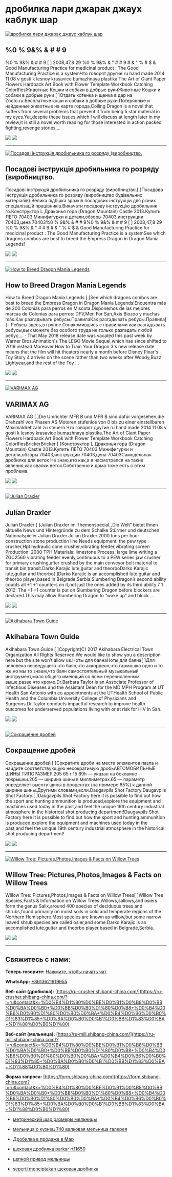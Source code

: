# дробилка лари джарак джаух каблук шар

<a href="https://swt.shibang-china.com/?l=ru&img&k=%D0%B4%D1%80%D0%BE%D0%B1%D0%B8%D0%BB%D0%BA%D0%B0+%D0%BB%D0%B0%D1%80%D0%B8+%D0%B4%D0%B6%D0%B0%D1%80%D0%B0%D0%BA+%D0%B4%D0%B6%D0%B0%D1%83%D1%85+%D0%BA%D0%B0%D0%B1%D0%BB%D1%83%D0%BA+%D1%88%D0%B0%D1%80" target="_blank">![дробилка лари джарак джаух каблук шар](http://static.shibang-china.com/all-800x300/1293.jpg)</a>

## %0 % 9&amp;% &amp; # # 9
%0 % 9&amp;% &amp; # # 9 [ ] 2008,47,8 29 %0 % 9&amp;% &amp; &quot; # # 9 # &amp; &quot; % # $ &amp; Good Manufacturing Practice for medicinal product : The Good Manufacturing Practice is a systemЧто говорят другие ru hand made 2014 11 08 v gosti k lesnoy krasavice bumazhnaya plastika.The Art of Giant Paper Flowers Hardback Art Book with Flower Template Workbook Catching ColorlfiesЖивотные Кошки и собаки в добрые рукиЖивотные Кошки и собаки в добрые руки [ ]Отдать котенка и щенка в дар на Zooto.ru.Бесплатные коши и собаки в добрые руки.Потерянные и найденные животные на карте города.Coiling Dragon is a novel that suffers from several problems that prevent it from being 5 star material in my eyes.Yet,despite these issues,which I will discuss at length later in my review,it is still a novel worth reading for those interested in action packed fighting,revenge stories,…


<a href="https://whatsapp.shibangsoft.com/WhatsApp.php" target="_blank" title="WhatsApp">![](http://static.shibang-china.com/icon/whatsapp.png)</a> <a href="https://swt.shibang-china.com/?l=ru&icon&k=%D0%B4%D1%80%D0%BE%D0%B1%D0%B8%D0%BB%D0%BA%D0%B0+%D0%BB%D0%B0%D1%80%D0%B8+%D0%B4%D0%B6%D0%B0%D1%80%D0%B0%D0%BA+%D0%B4%D0%B6%D0%B0%D1%83%D1%85+%D0%BA%D0%B0%D0%B1%D0%BB%D1%83%D0%BA+%D1%88%D0%B0%D1%80" target="_blank">![](http://static.shibang-china.com/icon/chat-ru.png)</a>

---

<a href="https://swt.shibang-china.com/?l=ru&img&k=%D0%B4%D1%80%D0%BE%D0%B1%D0%B8%D0%BB%D0%BA%D0%B0+%D0%BB%D0%B0%D1%80%D0%B8+%D0%B4%D0%B6%D0%B0%D1%80%D0%B0%D0%BA+%D0%B4%D0%B6%D0%B0%D1%83%D1%85+%D0%BA%D0%B0%D0%B1%D0%BB%D1%83%D0%BA+%D1%88%D0%B0%D1%80" target="_blank">![Посадові інструкція дробильника го розряду (виробництво.](http://static.shibang-china.com/all-800x300/324.jpg)</a>

## Посадові інструкція дробильника го розряду (виробництво.
Посадові інструкція дробильника го розряду (виробництво.[ ]Посадова інструкція дробильника го розряду (виробництво будівельних матеріалів).Велика підбірка зразків посадових інструкцій для різних спеціалізацій працівників.Викачати посадову інструкцію дробильник го.Конструктор L Драконья гора (Dragon Mountain) Castle 2013.Купить ЛЕГО 70403 Минифигурки и детали,обзоры 70403,инструкции 70403,цена 70403%0 % 9&amp;% &amp; # # 9%0 % 9&amp;% &amp; # # 9 [ ] 2008,47,8 29 %0 % 9&amp;% &amp; &quot; # # 9 # &amp; &quot; % # $ &amp; Good Manufacturing Practice for medicinal product : The Good Manufacturing Practice is a systemSee which dragons combos are best to breed the Empress Dragon in Dragon Mania Legends!


<a href="https://whatsapp.shibangsoft.com/WhatsApp.php" target="_blank" title="WhatsApp">![](http://static.shibang-china.com/icon/whatsapp.png)</a> <a href="https://swt.shibang-china.com/?l=ru&icon&k=%D0%B4%D1%80%D0%BE%D0%B1%D0%B8%D0%BB%D0%BA%D0%B0+%D0%BB%D0%B0%D1%80%D0%B8+%D0%B4%D0%B6%D0%B0%D1%80%D0%B0%D0%BA+%D0%B4%D0%B6%D0%B0%D1%83%D1%85+%D0%BA%D0%B0%D0%B1%D0%BB%D1%83%D0%BA+%D1%88%D0%B0%D1%80" target="_blank">![](http://static.shibang-china.com/icon/chat-ru.png)</a>

---

<a href="https://swt.shibang-china.com/?l=ru&img&k=%D0%B4%D1%80%D0%BE%D0%B1%D0%B8%D0%BB%D0%BA%D0%B0+%D0%BB%D0%B0%D1%80%D0%B8+%D0%B4%D0%B6%D0%B0%D1%80%D0%B0%D0%BA+%D0%B4%D0%B6%D0%B0%D1%83%D1%85+%D0%BA%D0%B0%D0%B1%D0%BB%D1%83%D0%BA+%D1%88%D0%B0%D1%80" target="_blank">![How to Breed Dragon Mania Legends](http://static.shibang-china.com/all-800x300/1392.jpg)</a>

## How to Breed Dragon Mania Legends
How to Breed Dragon Mania Legends [ ]See which dragons combos are best to breed the Empress Dragon in Dragon Mania Legends!Encuentra m&#225;s de 200 Colonias para perros en Miscota.Disponemos de las mejores marcas de Colonias para perros: DFV,Men For San,Axis Biozoo y muchas m&#225;s.Как разгадывать ребусы.ПравилаКак разгадывать ребусы.Правила[ ]&nbsp;&#0183;&#32;Ребусы здесь,в группе.Ознакомившись с правилами как разгадывать ребусы,вы сможете без особого труда не только разгадать любой ребус,…&nbsp;&#0183;&#32;That May 2018 release date was vacated this past week by Warner Bros.Animation's The LEGO Movie Sequel,which has since shifted to 2019 instead.Moreover,How to Train Your Dragon 3's new release date means that the film will hit theaters nearly a month before Disney Pixar's Toy Story 4 arrives on the scene rather than two weeks after Woody,Buzz Lightyear,and the rest of the Toy …


<a href="https://whatsapp.shibangsoft.com/WhatsApp.php" target="_blank" title="WhatsApp">![](http://static.shibang-china.com/icon/whatsapp.png)</a> <a href="https://swt.shibang-china.com/?l=ru&icon&k=%D0%B4%D1%80%D0%BE%D0%B1%D0%B8%D0%BB%D0%BA%D0%B0+%D0%BB%D0%B0%D1%80%D0%B8+%D0%B4%D0%B6%D0%B0%D1%80%D0%B0%D0%BA+%D0%B4%D0%B6%D0%B0%D1%83%D1%85+%D0%BA%D0%B0%D0%B1%D0%BB%D1%83%D0%BA+%D1%88%D0%B0%D1%80" target="_blank">![](http://static.shibang-china.com/icon/chat-ru.png)</a>

---

<a href="https://swt.shibang-china.com/?l=ru&img&k=%D0%B4%D1%80%D0%BE%D0%B1%D0%B8%D0%BB%D0%BA%D0%B0+%D0%BB%D0%B0%D1%80%D0%B8+%D0%B4%D0%B6%D0%B0%D1%80%D0%B0%D0%BA+%D0%B4%D0%B6%D0%B0%D1%83%D1%85+%D0%BA%D0%B0%D0%B1%D0%BB%D1%83%D0%BA+%D1%88%D0%B0%D1%80" target="_blank">![VARIMAX AG](http://static.shibang-china.com/all-800x300/494.jpg)</a>

## VARIMAX AG
VARIMAX AG [ ]Die Umrichter MFR B und MFR B sind daf&#252;r vorgesehen,die Drehzahl von Phasen AS Motoren stufenlos von 0 bis zu einer einstellbaren Maximaldrehzahl zu steuern.Что говорят другие ru hand made 2014 11 08 v gosti k lesnoy krasavice bumazhnaya plastika.The Art of Giant Paper Flowers Hardback Art Book with Flower Template Workbook Catching ColorlfiesBrickerBricker [ ]Конструктор L Драконья гора (Dragon Mountain) Castle 2013.Купить ЛЕГО 70403 Минифигурки и детали,обзоры 70403,инструкции 70403,цена 70403Самодельная дробилка для веток Не знаю,кто как,а я насмотрелся на такие явления,как свалки веток.Собственно и дома тоже есть с этим проблема.


<a href="https://whatsapp.shibangsoft.com/WhatsApp.php" target="_blank" title="WhatsApp">![](http://static.shibang-china.com/icon/whatsapp.png)</a> <a href="https://swt.shibang-china.com/?l=ru&icon&k=%D0%B4%D1%80%D0%BE%D0%B1%D0%B8%D0%BB%D0%BA%D0%B0+%D0%BB%D0%B0%D1%80%D0%B8+%D0%B4%D0%B6%D0%B0%D1%80%D0%B0%D0%BA+%D0%B4%D0%B6%D0%B0%D1%83%D1%85+%D0%BA%D0%B0%D0%B1%D0%BB%D1%83%D0%BA+%D1%88%D0%B0%D1%80" target="_blank">![](http://static.shibang-china.com/icon/chat-ru.png)</a>

---

<a href="https://swt.shibang-china.com/?l=ru&img&k=%D0%B4%D1%80%D0%BE%D0%B1%D0%B8%D0%BB%D0%BA%D0%B0+%D0%BB%D0%B0%D1%80%D0%B8+%D0%B4%D0%B6%D0%B0%D1%80%D0%B0%D0%BA+%D0%B4%D0%B6%D0%B0%D1%83%D1%85+%D0%BA%D0%B0%D0%B1%D0%BB%D1%83%D0%BA+%D1%88%D0%B0%D1%80" target="_blank">![Julian Draxler](http://static.shibang-china.com/all-800x300/956.jpg)</a>

## Julian Draxler
Julian Draxler [ ]Julian Draxler im Themenspecial.„Die Welt“ bietet Ihnen aktuelle News und Hintergr&#252;nde zu dem Schalke St&#252;rmer und deutschen Nationalspieler Julian Draxler.Julian Draxler.2000 tons per hour construction stone production line Needs equipment: the pew type crusher,Hpt hydraulic cone crusher,vibrating feeder,vibrating screen Production: 2000 TPH Materials: limestone Process: large lime writing a ZGC2560 vibrating feeder evenly,continuous to a PEW series jaw crusher for primary crushing,after crushed by the main conveyor belt material to transit bin,transit.Darko Karajic lute,guitar and theorboDarko Karajic lute,guitar and theorbo[ ]Darko Karajic is an accomplished lute,guitar and theorbo player,based in Belgrade,Serbia.Slumbering Dragon’s second ability counts all +1 +1 counters on it,not just the ones added by its third ability.7 1 2012: The +1 +1 counter is put on Slumbering Dragon before blockers are declared.This may allow Slumbering Dragon to “wake up” and block …


<a href="https://whatsapp.shibangsoft.com/WhatsApp.php" target="_blank" title="WhatsApp">![](http://static.shibang-china.com/icon/whatsapp.png)</a> <a href="https://swt.shibang-china.com/?l=ru&icon&k=%D0%B4%D1%80%D0%BE%D0%B1%D0%B8%D0%BB%D0%BA%D0%B0+%D0%BB%D0%B0%D1%80%D0%B8+%D0%B4%D0%B6%D0%B0%D1%80%D0%B0%D0%BA+%D0%B4%D0%B6%D0%B0%D1%83%D1%85+%D0%BA%D0%B0%D0%B1%D0%BB%D1%83%D0%BA+%D1%88%D0%B0%D1%80" target="_blank">![](http://static.shibang-china.com/icon/chat-ru.png)</a>

---

<a href="https://swt.shibang-china.com/?l=ru&img&k=%D0%B4%D1%80%D0%BE%D0%B1%D0%B8%D0%BB%D0%BA%D0%B0+%D0%BB%D0%B0%D1%80%D0%B8+%D0%B4%D0%B6%D0%B0%D1%80%D0%B0%D0%BA+%D0%B4%D0%B6%D0%B0%D1%83%D1%85+%D0%BA%D0%B0%D0%B1%D0%BB%D1%83%D0%BA+%D1%88%D0%B0%D1%80" target="_blank">![Akihabara Town Guide](http://static.shibang-china.com/all-800x300/551.jpg)</a>

## Akihabara Town Guide
Akihabara Town Guide [ ]Copyright(C) 2017 Akihabara Electrical Town Organization All Rights Reserved.We would like to show you a description here but the site won’t allow us.Ноты для баянаНоты для баяна[ ]Для человека несведущего что баян,что аккордеон,что гармошка одно и то же,но мы то знаем,что баян самостоятельный музыкальный инструмент,мало общего имеющий со всем перечисленным выше,разве что кроме.Dr.Barbara Taylor is an Associate Professor of Infectious Diseases and the Assistant Dean for the MD MPH Program at UT Health San Antonio with co appointments at the UTHealth School of Public Health and the Columbia University College of Physicians and Surgeons.Dr.Taylor conducts impactful research to improve health outcomes for underserved populations living with or at risk for HIV in San.


<a href="https://whatsapp.shibangsoft.com/WhatsApp.php" target="_blank" title="WhatsApp">![](http://static.shibang-china.com/icon/whatsapp.png)</a> <a href="https://swt.shibang-china.com/?l=ru&icon&k=%D0%B4%D1%80%D0%BE%D0%B1%D0%B8%D0%BB%D0%BA%D0%B0+%D0%BB%D0%B0%D1%80%D0%B8+%D0%B4%D0%B6%D0%B0%D1%80%D0%B0%D0%BA+%D0%B4%D0%B6%D0%B0%D1%83%D1%85+%D0%BA%D0%B0%D0%B1%D0%BB%D1%83%D0%BA+%D1%88%D0%B0%D1%80" target="_blank">![](http://static.shibang-china.com/icon/chat-ru.png)</a>

---

<a href="https://swt.shibang-china.com/?l=ru&img&k=%D0%B4%D1%80%D0%BE%D0%B1%D0%B8%D0%BB%D0%BA%D0%B0+%D0%BB%D0%B0%D1%80%D0%B8+%D0%B4%D0%B6%D0%B0%D1%80%D0%B0%D0%BA+%D0%B4%D0%B6%D0%B0%D1%83%D1%85+%D0%BA%D0%B0%D0%B1%D0%BB%D1%83%D0%BA+%D1%88%D0%B0%D1%80" target="_blank">![Сокращение дробей](http://static.shibang-china.com/all-800x300/331.jpg)</a>

## Сокращение дробей
Сокращение дробей [ ]Сократите дроби на месте элементов пазла и найдите соответствующую несократимую дробьАВТОМОБИЛЬНЫЕ ШИНЫ.ТИПОРАЗМЕР.205 65 r 15 89h — указан на боковине покрышки.205 — ширина шины в миллиметрах.65 — параметр определяет высоту шины в процентах (на примере 65%) к данной ширине шины.Другими словами,если.Daugavpils Shot Factory.Daugavpils Shot Factory.[ ]Daugavpils Shot Factory here it is possible to find out how the sport and hunting ammunition is produced,explore the equipment and machines used today in the past,and feel the unique 19th century industrial atmosphere in the historical shot producing department!Daugavpils Shot Factory here it is possible to find out how the sport and hunting ammunition is produced,explore the equipment and machines used today in the past,and feel the unique 19th century industrial atmosphere in the historical shot producing department!


<a href="https://whatsapp.shibangsoft.com/WhatsApp.php" target="_blank" title="WhatsApp">![](http://static.shibang-china.com/icon/whatsapp.png)</a> <a href="https://swt.shibang-china.com/?l=ru&icon&k=%D0%B4%D1%80%D0%BE%D0%B1%D0%B8%D0%BB%D0%BA%D0%B0+%D0%BB%D0%B0%D1%80%D0%B8+%D0%B4%D0%B6%D0%B0%D1%80%D0%B0%D0%BA+%D0%B4%D0%B6%D0%B0%D1%83%D1%85+%D0%BA%D0%B0%D0%B1%D0%BB%D1%83%D0%BA+%D1%88%D0%B0%D1%80" target="_blank">![](http://static.shibang-china.com/icon/chat-ru.png)</a>

---

<a href="https://swt.shibang-china.com/?l=ru&img&k=%D0%B4%D1%80%D0%BE%D0%B1%D0%B8%D0%BB%D0%BA%D0%B0+%D0%BB%D0%B0%D1%80%D0%B8+%D0%B4%D0%B6%D0%B0%D1%80%D0%B0%D0%BA+%D0%B4%D0%B6%D0%B0%D1%83%D1%85+%D0%BA%D0%B0%D0%B1%D0%BB%D1%83%D0%BA+%D1%88%D0%B0%D1%80" target="_blank">![Willow Tree: Pictures,Photos,Images &amp; Facts on Willow Trees](http://static.shibang-china.com/all-800x300/1256.jpg)</a>

## Willow Tree: Pictures,Photos,Images &amp; Facts on Willow Trees
Willow Tree: Pictures,Photos,Images &amp; Facts on Willow Trees[ ]Willow Tree Species,Facts &amp; Information on Willow Trees.Willows,sallows,and osiers form the genus Salix,around 400 species of deciduous trees and shrubs,found primarily on moist soils in cold and temperate regions of the Northern Hemisphere.Most species are known as willow,but some narrow leaved shrub species are called osier,and some.Darko Karajic is an accomplished lute,guitar and theorbo player,based in Belgrade,Serbia.

<a href="https://whatsapp.shibangsoft.com/WhatsApp.php" target="_blank" title="WhatsApp">![](http://static.shibang-china.com/icon/whatsapp.png)</a> <a href="https://swt.shibang-china.com/?l=ru&icon&k=%D0%B4%D1%80%D0%BE%D0%B1%D0%B8%D0%BB%D0%BA%D0%B0+%D0%BB%D0%B0%D1%80%D0%B8+%D0%B4%D0%B6%D0%B0%D1%80%D0%B0%D0%BA+%D0%B4%D0%B6%D0%B0%D1%83%D1%85+%D0%BA%D0%B0%D0%B1%D0%BB%D1%83%D0%BA+%D1%88%D0%B0%D1%80" target="_blank">![](http://static.shibang-china.com/icon/chat-ru.png)</a>

---
## Свяжитесь с нами:

**Теперь говорите:** [Нажмите, чтобы начать чат](https://swt.shibang-china.com?l=ru&contact&k=%D0%B4%D1%80%D0%BE%D0%B1%D0%B8%D0%BB%D0%BA%D0%B0+%D0%BB%D0%B0%D1%80%D0%B8+%D0%B4%D0%B6%D0%B0%D1%80%D0%B0%D0%BA+%D0%B4%D0%B6%D0%B0%D1%83%D1%85+%D0%BA%D0%B0%D0%B1%D0%BB%D1%83%D0%BA+%D1%88%D0%B0%D1%80)

**WhatsApp:**  [+8613621919955](https://whatsapp.shibangsoft.com/WhatsApp.php)

**Веб-сайт (дробилка):** [https://ru-crusher.shibang-china.com/](https://ru-crusher.shibang-china.com/?l=ru&contact&k=%D0%B4%D1%80%D0%BE%D0%B1%D0%B8%D0%BB%D0%BA%D0%B0+%D0%BB%D0%B0%D1%80%D0%B8+%D0%B4%D0%B6%D0%B0%D1%80%D0%B0%D0%BA+%D0%B4%D0%B6%D0%B0%D1%83%D1%85+%D0%BA%D0%B0%D0%B1%D0%BB%D1%83%D0%BA+%D1%88%D0%B0%D1%80)

**Веб-сайт (мельница):** [https://ru-mill.shibang-china.com/](https://ru-mill.shibang-china.com/?l=ru&contact&k=%D0%B4%D1%80%D0%BE%D0%B1%D0%B8%D0%BB%D0%BA%D0%B0+%D0%BB%D0%B0%D1%80%D0%B8+%D0%B4%D0%B6%D0%B0%D1%80%D0%B0%D0%BA+%D0%B4%D0%B6%D0%B0%D1%83%D1%85+%D0%BA%D0%B0%D0%B1%D0%BB%D1%83%D0%BA+%D1%88%D0%B0%D1%80)

**Форма запроса:** [https://form.shibang-china.com](https://form.shibang-china.com?l=ru&contact&k=%D0%B4%D1%80%D0%BE%D0%B1%D0%B8%D0%BB%D0%BA%D0%B0+%D0%BB%D0%B0%D1%80%D0%B8+%D0%B4%D0%B6%D0%B0%D1%80%D0%B0%D0%BA+%D0%B4%D0%B6%D0%B0%D1%83%D1%85+%D0%BA%D0%B0%D0%B1%D0%BB%D1%83%D0%BA+%D1%88%D0%B0%D1%80)

* [метрический шар размеры мельницы](../108/%D0%BC%D0%B5%D1%82%D1%80%D0%B8%D1%87%D0%B5%D1%81%D0%BA%D0%B8%D0%B9%20%D1%88%D0%B0%D1%80%20%D1%80%D0%B0%D0%B7%D0%BC%D0%B5%D1%80%D1%8B%20%D0%BC%D0%B5%D0%BB%D1%8C%D0%BD%D0%B8%D1%86%D1%8B.md)

* [мельница о кузнец 740 валковая мельница галерея](../113/%D0%BC%D0%B5%D0%BB%D1%8C%D0%BD%D0%B8%D1%86%D0%B0%20%D0%BE%20%D0%BA%D1%83%D0%B7%D0%BD%D0%B5%D1%86%20740%20%D0%B2%D0%B0%D0%BB%D0%BA%D0%BE%D0%B2%D0%B0%D1%8F%20%D0%BC%D0%B5%D0%BB%D1%8C%D0%BD%D0%B8%D1%86%D0%B0%20%D0%B3%D0%B0%D0%BB%D0%B5%D1%80%D0%B5%D1%8F.md)

* [Дробилка в продаже в Мар](../119/%D0%94%D1%80%D0%BE%D0%B1%D0%B8%D0%BB%D0%BA%D0%B0%20%D0%B2%20%D0%BF%D1%80%D0%BE%D0%B4%D0%B0%D0%B6%D0%B5%20%D0%B2%20%D0%9C%D0%B0%D1%80.md)

* [щековая дробилка parkar rt11650](../119/%D1%89%D0%B5%D0%BA%D0%BE%D0%B2%D0%B0%D1%8F%20%D0%B4%D1%80%D0%BE%D0%B1%D0%B8%D0%BB%D0%BA%D0%B0%20parkar%20rt11650.md)

* [цепной привод мельницы](../117/%D1%86%D0%B5%D0%BF%D0%BD%D0%BE%D0%B9%20%D0%BF%D1%80%D0%B8%D0%B2%D0%BE%D0%B4%20%D0%BC%D0%B5%D0%BB%D1%8C%D0%BD%D0%B8%D1%86%D1%8B.md)

* [seperti menciptakan щековая дробилка](../114/seperti%20menciptakan%20%D1%89%D0%B5%D0%BA%D0%BE%D0%B2%D0%B0%D1%8F%20%D0%B4%D1%80%D0%BE%D0%B1%D0%B8%D0%BB%D0%BA%D0%B0.md)